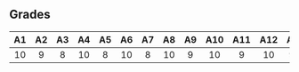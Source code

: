 ## Grades

| A1 | A2 | A3 | A4 | A5 | A6 | A7 | A8 | A9 | A10 | A11 | A12 | A13 |
|:--:|:--:|:--:|:--:|:--:|:--:|:--:|:--:|:--:|:---:|:---:|:---:|:---:|
| 10 |  9 |  8 | 10 |  8 | 10 |  8 | 10 |  9 |  10 |  9  | 10 |  9.5  |
